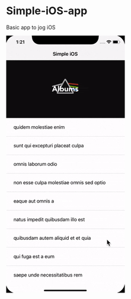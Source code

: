 # Simple-iOS-app
Basic app to jog iOS 

![](https://raw.githubusercontent.com/jesusmartinoza/Simple-iOS-app/master/demo.gif)
